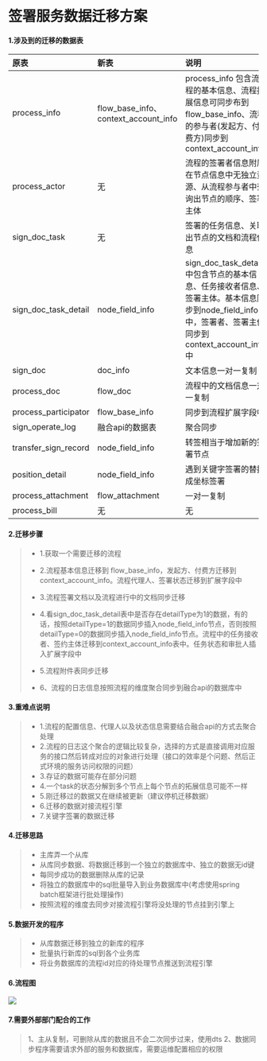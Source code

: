 # 签署服务数据迁移方案

#### 1.涉及到的迁移的数据表

| 原表                 | 新表                                 | 说明                                                         |
| :------------------- | :----------------------------------- | :----------------------------------------------------------- |
| process_info         | flow_base_info、context_account_info | process_info 包含流程的基本信息、流程扩展信息可同步布到flow_base_info、流程的参与者(发起方、付费方)同步到context_account_info |
| process_actor        | 无                                   | 流程的签署者信息附属在节点信息中无独立资源、从流程参与者中查询出节点的顺序、签署主体 |
| sign_doc_task        | 无                                   | 签署的任务信息、关联出节点的文档和流程信息                   |
| sign_doc_task_detail | node_field_info                      | sign_doc_task_detail中包含节点的基本信息、任务接收者信息、签署主体。基本信息同步到node_field_info中，签署者、签署主体同步到context_account_info中 |
| sign_doc             | doc_info                             | 文本信息一对一复制                                           |
| process_doc          | flow_doc                             | 流程中的文档信息一对一复制                                   |
| process_participator | flow_base_info                       | 同步到流程扩展字段中                                         |
| sign_operate_log     | 融合api的数据表                      | 聚合同步                                                     |
| transfer_sign_record | node_field_info                      | 转签相当于增加新的签署节点                                   |
| position_detail      | node_field_info                      | 遇到关键字签署的替换成坐标签署                               |
| process_attachment   | flow_attachment                      | 一对一复制                                                   |
| process_bill         | 无                                   | 无                                                           |





#### 2.迁移步骤

>
>
>- 1.获取一个需要迁移的流程
>
>- 2.流程基本信息迁移到 flow_base_info，发起方、付费方迁移到context_account_info。流程代理人、签署状态迁移到扩展字段中
>
>- 3.流程签署文档以及流程进行中的文档同步迁移
>
>- 4.看sign_doc_task_detail表中是否存在detailType为1的数据，有的话，按照detailType=1的数据同步插入node_field_info节点，否则按照detailType=0的数据同步插入node_field_info节点。流程中的任务接收者、签约主体迁移到context_account_info表中。任务状态和审批人插入扩展字段中
>
>- 5.流程附件表同步迁移
>
>- 6、流程的日志信息按照流程的维度聚合同步到融合api的数据库中
>
>



#### 3.重难点说明

>
>
>+ 1.流程的配置信息、代理人以及状态信息需要结合融合api的方式去聚合处理
>+ 2.流程的日志这个聚合的逻辑比较复杂，选择的方式是直接调用对应服务的接口然后转成对应的对象进行处理（接口的效率是个问题、然后正式环境的服务访问权限的问题）
>+ 3.存证的数据可能存在部分问题
>+ 4.一个task的状态分解到多个节点上每个节点的拓展信息可能不一样
>+ 5.刚迁移过的数据又在继续被更新（建议停机迁移数据）
>+ 6.迁移的数据对接流程引擎
>+ 7.关键字签署的数据迁移



#### 4.迁移思路

>
>
>+ 主库弄一个从库 
>+ 从库同步数据、将数据迁移到一个独立的数据库中、独立的数据无id键
>+ 每同步成功的数据删除从库的记录
>+ 将独立的数据库中的sql批量导入到业务数据库中(考虑使用spring batch框架进行批处理操作)
>+ 按照流程的维度去同步对接流程引擎将没处理的节点挂到引擎上



#### 5.数据开发的程序

>
>
>+ 从库数据迁移到独立的新库的程序
>+ 批量执行新库的sql到各个业务库
>+ 将业务数据库的流程id对应的待处理节点推送到流程引擎



#### 6.流程图

![](https://www.showdoc.cc/server/api/common/visitfile/sign/c44c0039c4796968ee027f2698a4affb?showdoc=.jpg)



#### 7.需要外部部门配合的工作

> 1、主从复制，可删除从库的数据且不会二次同步过来，使用dts
> 2、数据同步程序需要请求外部的服务和数据库，需要运维配置相应的权限




